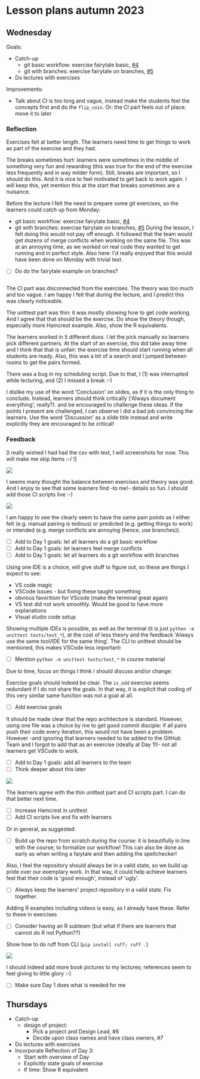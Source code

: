 # Lesson plans autumn 2023

## Wednesday

Goals:

 * Catch-up
   * git basic workflow: exercise fairytale basic, [#4](https://github.com/programming-formalisms/programming_formalisms_project_autumn_2023/issues/4)
   * git with branches: exercise fairytale on branches, [#5](https://github.com/programming-formalisms/programming_formalisms_project_autumn_2023/issues/5)
 * Do lectures with exercises

Improvements:

 * Talk about CI is too long and vague,
   instead make the students feel the concepts
   first and do the `flip_coin`. Or:
   the CI part feels out of place: move it to
   later

### Reflection

Exercises felt at better length. 
The learners need time to get things to work
as part of the exercise and they had.

The breaks sometimes hurt: learners were
sometimes in the middle of something very
fun and rewarding (this was true for
the end of the exercise less frequently
and in way milder form). Still, breaks are
important, so I should do this. 
And it is nice to feel motivated to get back to
work again. I will keep this, yet mention 
this at the start that breaks sometimes 
are a nuisance.


Before the lecture I felt the need to prepare
some git exercises, so the learners could
catch up from Monday:
 * git basic workflow: exercise fairytale basic, [#4](https://github.com/programming-formalisms/programming_formalisms_project_autumn_2023/issues/4)
 * git with branches: exercise fairytale on branches, [#5](https://github.com/programming-formalisms/programming_formalisms_project_autumn_2023/issues/5)
During the lesson, I felt doing this would not
pay off enough. It followed that the team would
get dozens of merge conflicts when working on
the same file. This was at an annoying time,
as we worked on real code they wanted to get
running and in perfect style. Also here:
I'd really enjoyed that this would have been done
on Monday with trivial text.

 * [ ] Do do the fairytale example on branches?
   ~~~Vote with learners~~~ Yes

The CI part was disconnected from the exercises.
The theory was too much and too vague.
I am happy I felt that during the lecture,
and I predict this was clearly noticeable.

The unittest part was thin: it was mostly
showing how to get code working. And I agree
that that should be the exercise. 
Do show the theory though, especially 
more Hamcrest example. Also, show the R
equivalents.

The learners worked in 5 different duos.
I let the pick manually so learners pick
different partners. At the start of an exercise,
this did take away time and I think that that
is unfair: the exercise time should start
running when all students are ready. Also,
this was a bit of a search and I jumped between
rooms to get the pairs formed.

There was a bug in my scheduling script.
Due to that, I (1) was interrupted while
lecturing, and (2) I missed a break :-)

I dislike my use of the word 'Conclusion'
on slides, as if it is the only
thing to conclude. Instead,
learners should think critically
('Always document everything', really?).
and be encouraged to challenge these ideas.
If the points I present are challenged,
I can observe I did a bad job convincing
the learners. Use the word 'Discussion'
as a slide title instead and write explicitly
they are encouraged to be critical!

### Feedback

[I really wished I had had the csv with text,
I will screenshots for now. This will make
me skip items :-/ !]

![](day_3_reflection_1.png)

I seems many thought the balance between
exercises and theory was good.
And I enjoy to see that some learners 
find -to me!- details so fun.
I should add those CI scripts live :-)

![](day_3_reflection_2.png)

I am happy to see the clearly seem
to have the same pain points as I either
felt (e.g. manual pairing is tedious)
or predicted (e.g. getting things to
work) or intended (e.g. merge conflicts are
annoying (hence, use branches)).

 * [ ] Add to Day 1 goals: let all learners do a git basic workflow
 * [ ] Add to Day 1 goals: let learners feel merge conflicts
 * [ ] Add to Day 1 goals: let all learners do a git workflow with branches

Using one IDE is a choice, will give stuff
to figure out, so these are things I 
expect to see:

 * VS code magic
 * VSCode issues - but fixing these taught something
 * obvious favoritism for VScode (make the terminal great again)
 * VS test did not work smoothly. Would be good to have more explanations
 * Visual studio code setup

Showing multiple IDEs is possible, as well
as the terminal (it is 
just `python -m unittest tests/test_*`), at the cost of
less theory and the feedback 'Always
use the same tool/IDE for the same thing'.
The CLI to unittest should be mentioned,
this makes VSCode less important:

 * [ ] Mention `python -m unittest tests/test_*`
   in course material

Due to time, focus on things I think I should
discuss and/or change:

Exercise goals should indeed be clear. The
`is_odd` exercise seems redundant if I do
not share the goals. In that way, it is 
explicit that coding of this very similar
same function was not a goal at all.

 * [ ] Add exercise goals

It should be made clear that the repo 
architecture is standard. However,
using one file was a choice by me to
get good commit disciple: if all pairs push
their code every iteration, this would not
have been a problem. However -and ignoring
that learners needed to be added to the
GitHub Team and I forgot to add that as an
exercise (ideally at Day 1!)- not all
learners get VSCode to work.

 * [ ] Add to Day 1 goals: add all learners to the team
 * [ ] Think deeper about this later

![](day_3_reflection_3.png)

The learners agree with the thin unittest
part and CI scripts part. I can do that
better next time.

 * [ ] Increase Hamcrest in unittest
 * [ ] Add CI scripts live and fix with learners

Or in general, as suggested:

 * [ ] Build up the repo from scratch during the
   course: it is beautifully in line with the
   course; to formalize our workflow!
   This can also be done as early as when
   writing a faiytale and then adding the
   spellchecker!

Also, I feel the repository should always be
in a valid state, so we build up pride
over our exemplary work. In that way,
it could help achieve learners feel that
their code is 'good enough', instead of 'ugly'.

 * [ ] Always keep the learners' project 
   repository in a valid state. Fix together.

Adding R examples including videos is easy,
as I already have these. Refer to these in
exercises

 * [ ] Consider having an R subteam (but what
   if there are learners that cannot do R not
   Python??)

Show how to do ruff from CLI (`pip install ruff; ruff .`)

![](day_3_reflection_4.png)

I should indeed add more book pictures to
my lectures; references seem to feel 
giving to little glory  :-)

 * [ ] Make sure Day 1 does what is needed for me


## Thursdays

 * Catch-up
   * design of project:
     * Pick a project and Design Lead, #6
     * Decide upon class names and have class owners, #7
 * Do lectures with exercises
 * Incorporate Reflection of Day 3:
    * Start with overview of Day
    * Explicitly state goals of exercise
    * If time: Show R equivalent


